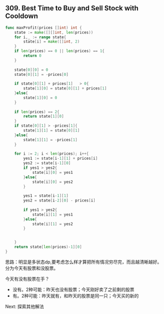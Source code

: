 ## 309. Best Time to Buy and Sell Stock with Cooldown

```go
func maxProfit(prices []int) int {
    state := make([][]int, len(prices))
    for i,_ := range state{
        state[i] = make([]int, 2)
    }
    if len(prices) == 0 || len(prices) == 1{
        return 0
    }
    
    state[0][0] = 0
    state[0][1] = -prices[0]
    
    if state[0][1] + prices[1]   > 0{
        state[1][0] = state[0][1] + prices[1]  
    }else{
        state[1][0] = 0
    }
    
    if len(prices) == 2{
        return state[1][0]
    }
    if state[0][1] > -prices[1]{
        state[1][1] = state[0][1]
    }else{
        state[1][1] = -prices[1]
    }
    
    for i := 2; i < len(prices); i++{
        yes1 := state[i-1][1] + prices[i]
        yes2 := state[i-1][0]
        if yes1 > yes2{
            state[i][0] = yes1            
        }else{
            state[i][0] = yes2
        }
        
        yes1 = state[i-1][1]
        yes2 = state[i-2][0] - prices[i]
        
        if yes1 > yes2{
            state[i][1] = yes1            
        }else{
            state[i][1] = yes2
        }
        

    }
    return state[len(prices)-1][0]
}
```
思路：明显是多状态dp,要考虑怎么样才算把所有情况穷尽完，而且越清晰越好。分为今天有股票和没股票。

今天有没有股票在手？
* 没有。2种可能：昨天也没有股票；今天刚好卖了之前剩的股票
* 有。2种可能：昨天就有，和昨天的股票是同一只；今天买的新的

Next: 探索其他解法

